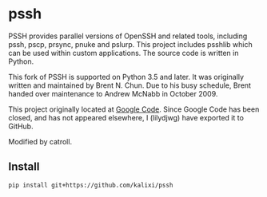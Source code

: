 # pssh

PSSH provides parallel versions of OpenSSH and related tools, including pssh, pscp, prsync, pnuke and pslurp. This project includes psshlib which can be used within custom applications. The source code is written in Python.

This fork of PSSH is supported on Python 3.5 and later. It was originally written and maintained by Brent N. Chun. Due to his busy schedule, Brent handed over maintenance to Andrew McNabb in October 2009.

This project originally located at [Google Code](https://code.google.com/p/parallel-ssh/). Since Google Code has been closed, and has not appeared elsewhere, I (lilydjwg) have exported it to GitHub.

Modified by catroll.

## Install

```sh
pip install git+https://github.com/kalixi/pssh
```
